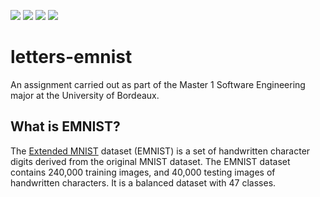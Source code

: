 ![](https://img.shields.io/badge/Python-3.10.11-blue.svg)
![](https://img.shields.io/badge/TensorFlow-2.11.0-orange.svg)
![](https://img.shields.io/badge/Keras-2.11.0-red.svg)
![](https://img.shields.io/badge/License-MIT-blue.svg)

# letters-emnist

An assignment carried out as part of the Master 1 Software Engineering major at the University of Bordeaux.

## What is EMNIST?

The [Extended MNIST](https://www.nist.gov/itl/products-and-services/emnist-dataset) dataset (EMNIST) is a set of handwritten character digits derived from the original MNIST dataset. The EMNIST dataset contains 240,000 training images, and 40,000 testing images of handwritten characters. It is a balanced dataset with 47 classes.
